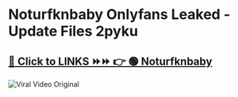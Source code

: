 
 # Noturfknbaby Onlyfans Leaked - Update Files 2pyku

## <h2><a href="https://clipsfans.com/Noturfknbaby&ref=git">🔗 Click to LINKS ⏩⏩ 👉 🟢 Noturfknbaby </a></h2>

<a href="https://clipsfans.com/Noturfknbaby&ref=git" rel="nofollow" data-target="animated-image.originalLink"><img src="https://i.ibb.co.com/xMMVF88/686577567.gif" alt="Viral Video Original" style="max-width: 100%; display: inline-block;" data-target="animated-image.originalImage"></a>

